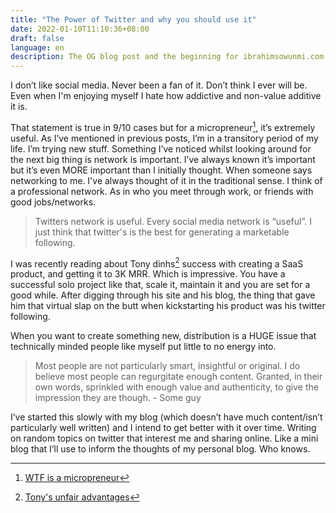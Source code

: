```yaml
---
title: "The Power of Twitter and why you should use it"
date: 2022-01-10T11:10:36+08:00
draft: false
language: en
description: The OG blog post and the beginning for ibrahimsowunmi.com
---
```


I don’t like social media. Never been a fan of it. Don’t think I ever will be. Even when I'm enjoying myself I hate how addictive and non-value additive it is.

That statement is true in 9/10 cases but for a micropreneur[^1], it’s extremely useful. As I’ve mentioned in previous posts, I’m in a transitory period of my life. I’m trying new stuff. Something I’ve noticed whilst looking around for the next big thing is network is important. I’ve always known it’s important but it’s even MORE important than I initially thought. When someone says networking to me. I've always thought of it in the traditional sense. I think of a professional network. As in who you meet through work, or friends with good jobs/networks. 

>  Twitters network is useful. Every social media network is “useful”. I just think that twitter's is the best for generating a marketable following. 

I was recently reading about Tony dinhs[^2] success with creating a SaaS product, and getting it to 3K MRR. Which is impressive. You have a successful solo project like that, scale it, maintain it and you are set for a good while. After digging through his site and his blog, the thing that gave him that virtual slap on the butt when kickstarting his product was his twitter following. 

When you want to create something new, distribution is a HUGE issue that technically minded people like myself put little to no energy into.

>  Most people are not particularly smart, insightful or original. I do believe most people can regurgitate enough content. Granted, in their own words, sprinkled with enough value and authenticity, to give the impression they are though. - Some guy

I’ve started this slowly with my blog (which doesn’t have much content/isn’t particularly well written) and I intend to get better with it over time. Writing on random topics on twitter that interest me and sharing online. Like a mini blog that I’ll use to inform the thoughts of my personal blog. Who knows.

[^1]: [WTF is a micropreneur](https://www.forafinancial.com/blog/small-business/micropreneur/)
[^2]: [Tony's unfair advantages]( https://tdinh.notion.site/My-unfair-advantages-11869357fc184e85ab0075b3765829a0)